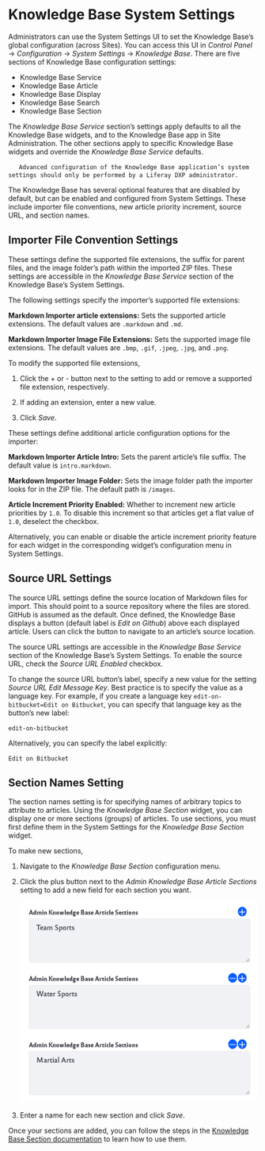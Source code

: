 # Knowledge Base System Settings

Administrators can use the System Settings UI to set the Knowledge Base’s global configuration (across Sites). You can access this UI in *Control Panel* &rarr; *Configuration* &rarr; *System Settings* &rarr; *Knowledge Base*. There are five sections of Knowledge Base configuration settings:

* Knowledge Base Service
* Knowledge Base Article
* Knowledge Base Display
* Knowledge Base Search
* Knowledge Base Section

The *Knowledge Base Service* section’s settings apply defaults to all the Knowledge Base widgets, and to the Knowledge Base app in Site Administration. The other sections apply to specific Knowledge Base widgets and override the *Knowledge Base Service* defaults.

```important::
   Advanced configuration of the Knowledge Base application’s system settings should only be performed by a Liferay DXP administrator.
```

The Knowledge Base has several optional features that are disabled by default, but can be enabled and configured from System Settings. These include importer file conventions, new article priority increment, source URL, and section names.

## Importer File Convention Settings

These settings define the supported file extensions, the suffix for parent files, and the image folder’s path within the imported ZIP files. These settings are accessible in the *Knowledge Base Service* section of the Knowledge Base’s System Settings.

The following settings specify the importer’s supported file extensions:

**Markdown Importer article extensions:** Sets the supported article extensions. The default values are `.markdown` and `.md`.

**Markdown Importer Image File Extensions:** Sets the supported image file extensions. The default values are `.bmp`, `.gif`, `.jpeg`, `.jpg`, and `.png`.

To modify the supported file extensions,

1. Click the + or - button next to the setting to add or remove a supported file extension, respectively.

1. If adding an extension, enter a new value.

1. Click *Save*.

These settings define additional article configuration options for the importer:

**Markdown Importer Article Intro:** Sets the parent article’s file suffix. The default value is `intro.markdown`.

**Markdown Importer Image Folder:** Sets the image folder path the importer looks for in the ZIP file. The default path is `/images`.

**Article Increment Priority Enabled:** Whether to increment new article priorities by `1.0`. To disable this increment so that articles get a flat value of `1.0`, deselect the checkbox.

Alternatively, you can enable or disable the article increment priority feature for each widget in the corresponding widget’s configuration menu in System Settings.

## Source URL Settings

The source URL settings define the source location of Markdown files for import. This should point to a source repository where the files are stored. GitHub is assumed as the default. Once defined, the Knowledge Base displays a button (default label is *Edit on Github*) above each displayed article. Users can click the button to navigate to an article’s source location.

The source URL settings are accessible in the *Knowledge Base Service* section of the Knowledge Base’s System Settings. To enable the source URL, check the *Source URL Enabled* checkbox.

To change the source URL button’s label, specify a new value for the setting *Source URL Edit Message Key*. Best practice is to specify the value as a language key. For example, if you create a language key `edit-on-bitbucket=Edit on Bitbucket`, you can specify that language key as the button’s new label:

    edit-on-bitbucket

Alternatively, you can specify the label explicitly: 

    Edit on Bitbucket

## Section Names Setting

The section names setting is for specifying names of arbitrary topics to attribute to articles. Using the *Knowledge Base Section* widget, you can display one or more sections (groups) of articles. To use sections, you must first define them in the System Settings for the *Knowledge Base Section* widget.

To make new sections,

1. Navigate to the *Knowledge Base Section* configuration menu.

1. Click the plus button next to the *Admin Knowledge Base Article Sections* setting to add a new field for each section you want.

    ![Click on the plus button and add a new section.](./knowledge-base-system-settings/images/01.png)

1. Enter a name for each new section and click *Save*.

Once your sections are added, you can follow the steps in the [Knowledge Base Section documentation](other-knowledge-base-widgets.md#knowledge-base-section-widget) to learn how to use them.
